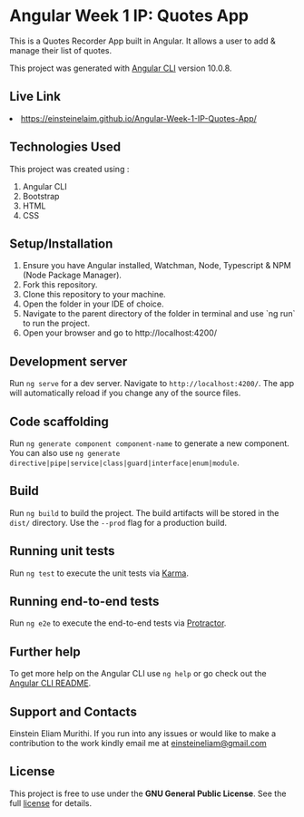# Angular Week 1 IP: Quotes App

This is a Quotes Recorder App built in Angular. It allows a user to add & manage their list of quotes. 

This project was generated with [Angular CLI](https://github.com/angular/angular-cli) version 10.0.8.

## Live Link
<li>
    <a href="https://einsteinelaim.github.io/Angular-Week-1-Goals-App-Final/">https://einsteinelaim.github.io/Angular-Week-1-IP-Quotes-App/</a>
</li>

## Technologies Used

This project was created using :
    <ol>
        <li>Angular CLI</li>
        <li>Bootstrap</li>
        <li>HTML</li>
        <li>CSS</li>
    </ol>

## Setup/Installation
<ol>
    <li>Ensure you have Angular installed, Watchman, Node, Typescript & NPM (Node Package Manager).</li>
    <li>Fork this repository.</li>
    <li>Clone this repository to your machine.</li>
    <li>Open the folder in your IDE of choice.</li>
    <li>Navigate to the parent directory of the folder in terminal and use `ng run` to run the project.</li>
    <li>Open your browser and go to http://localhost:4200/</li>
</ol>

## Development server

Run `ng serve` for a dev server. Navigate to `http://localhost:4200/`. The app will automatically reload if you change any of the source files.

## Code scaffolding

Run `ng generate component component-name` to generate a new component. You can also use `ng generate directive|pipe|service|class|guard|interface|enum|module`.

## Build

Run `ng build` to build the project. The build artifacts will be stored in the `dist/` directory. Use the `--prod` flag for a production build.

## Running unit tests

Run `ng test` to execute the unit tests via [Karma](https://karma-runner.github.io).

## Running end-to-end tests

Run `ng e2e` to execute the end-to-end tests via [Protractor](http://www.protractortest.org/).

## Further help

To get more help on the Angular CLI use `ng help` or go check out the [Angular CLI README](https://github.com/angular/angular-cli/blob/master/README.md).

## Support and Contacts

Einstein Eliam Murithi.
If you run into any issues or would like to make a contribution to the work kindly email me at <a href="einsteineliam@gmail.com" target="_blank"> einsteineliam@gmail.com </a>

## License

This project is free to use under the <b>GNU General Public License</b>. See the full <a href="https://choosealicense.com/licenses/gpl-3.0/" target="_blank">license</a> for details.
